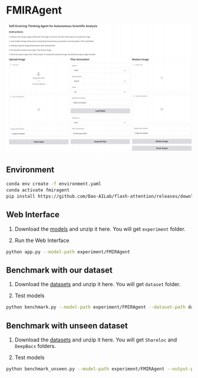 # FMIRAgent

![example](example.png)

## Environment

```bash
conda env create -f environment.yaml
conda activate fmiragent
pip install https://github.com/Dao-AILab/flash-attention/releases/download/v2.7.4.post1/flash_attn-2.7.4.post1+cu12torch2.5cxx11abiFALSE-cp310-cp310-linux_x86_64.whl
```

## Web Interface

1. Download the [models](https://zenodo.org/records/15254620/files/model.zip) and unzip it here. You will get `experiment` folder.

2. Run the Web Interface

```bash
python app.py --model-path experiment/FMIRAgent
```

## Benchmark with our dataset

1. Download the [datasets](https://zenodo.org/records/15254620/files/dataset.zip) and unzip it here. You will get `dataset` folder.

2. Test models

```bash
python benchmark.py --model-path experiment/FMIRAgent --dataset-path dataset/test_split/test_dataset_psnr.hf
```

## Benchmark with unseen dataset

1. Download the [datasets](https://zenodo.org/records/15469845/files/unseen_dataset.zip) and unzip it here. You will get `Shareloc` and `DeepBacs` folders.

2. Test models

```bash
python benchmark_unseen.py --model-path experiment/FMIRAgent --output-path unseen_dataset
```